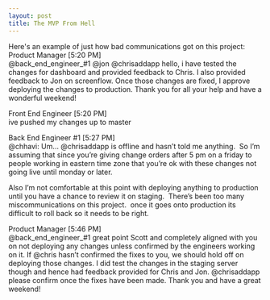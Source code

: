 ```yaml
---
layout: post
title: The MVP From Hell
---
```


Here's an example of just how bad communications got on this project:
Product Manager [5:20 PM]  
@back_end_engineer_#1 @jon @chrisaddapp hello, i have tested the changes for dashboard and provided feedback to Chris. I also provided feedback to Jon on screenflow. Once those changes are fixed, I approve deploying the changes to production. Thank you for all your help and have a wonderful weekend!

Front End Engineer [5:20 PM]  
ive pushed my changes up to master

Back End Engineer #1 [5:27 PM]  
@chhavi:  Um… @chrisaddapp is offline and hasn’t told me anything.  So I’m assuming that since you’re giving change orders after 5 pm on a friday to people working in eastern time zone that you’re ok with these changes not going live until monday or later.

Also I’m not comfortable at this point with deploying anything to production until you have a chance to review it on staging.  There’s been too many miscommunications on this project.  once it goes onto production its difficult to roll back so it needs to be right.

Product Manager [5:46 PM]  
@back_end_engineer_#1 great point Scott and completely aligned with you on not deploying any changes unless confirmed by the engineers working on it. If @chris hasn’t confirmed the fixes to you, we should hold off on deploying those changes. I did test the changes in the staging server though and hence had feedback provided for Chris and Jon. @chrisaddapp please confirm once the fixes have been made. Thank you and have a great weekend!
